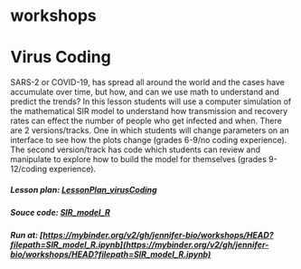 # workshops

# Virus Coding  

SARS-2 or COVID-19, has spread all around the world and the cases have accumulate over time, but how, and can we use math to understand and predict the trends? In this lesson students will use a computer simulation of the mathematical SIR model to understand how transmission and recovery rates can effect the number of people who get infected and when. There are 2 versions/tracks. One in which students will change parameters on an interface to see how the plots change (grades 6-9/no coding experience). The second version/track has code which students can review and manipulate to explore how to build the model for themselves (grades 9-12/coding experience).   

##### **Lesson plan:** [LessonPlan_virusCoding](https://github.com/jennifer-bio/workshops/blob/master/LessonPlan_virusCoding.docx)  
##### **Souce code:** [SIR_model_R](https://github.com/jennifer-bio/workshops/blob/master/SIR_model_R.ipynb)  
##### **Run at:** [https://mybinder.org/v2/gh/jennifer-bio/workshops/HEAD?filepath=SIR_model_R.ipynb](https://mybinder.org/v2/gh/jennifer-bio/workshops/HEAD?filepath=SIR_model_R.ipynb)
